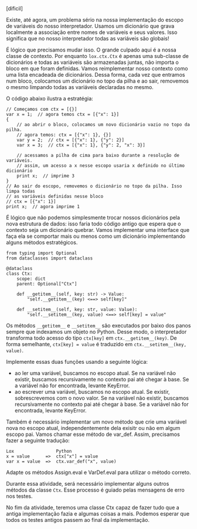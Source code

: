 [dificil]

Existe, até agora, um problema sério na nossa implementação do escopo de
variáveis do nosso interpretador. Usamos um dicionário que grava localmente a
associação entre nomes de variáveis e seus valores. Isso significa que no nosso
interpretador todas as variáveis são globais!

É lógico que precisamos mudar isso. O grande culpado aqui é a nossa classe de
contexto. Por enquanto `lox.ctx.Ctx` é apenas uma sub-classe de dicionários e
todas as variáveis são armazenadas juntas, não importa o bloco em que foram
definidas. Vamos reimplementar nosso contexto como uma lista encadeada de
dicionários. Dessa forma, cada vez que entramos num bloco, colocamos um
dicionário no topo da pilha e ao sair, removemos o mesmo limpando todas as
variáveis declaradas no mesmo.

O código abaixo ilustra a estratégia:

```lox
// Começamos com ctx = [{}]
var x = 1;  // agora temos ctx = [{"x": 1}]
{
    // ao abrir o bloco, colocamos um novo dicionário vazio no topo da pilha.
    // agora temos: ctx = [{"x": 1}, {}]
    var y = 2;  // ctx = [{"x": 1}, {"y": 2}]
    var x = 3;  // ctx = [{"x": 1}, {"y": 2, "x": 3}]

    // acessamos a pilha de cima para baixo durante a resolução de variáveis.
    // assim, um acesso a x nesse escopo usaria x definido no último dicionário
    print x;  // imprime 3
}
// Ao sair do escopo, removemos o dicionário no topo da pilha. Isso limpa todas
// as variáveis definidas nesse bloco
// ctx = [{"x": 1}]
print x;  // agora imprime 1
```

É lógico que não podemos simplesmente trocar nossos dicionários pela nova
estrutura de dados: isso faria todo código antigo que espera que o contexto seja
um dicionário quebrar. Vamos implementar uma interface que faça ela se comportar
mais ou menos como um dicionário implementando alguns métodos estratégicos.

```
from typing import Optional
from dataclasses import dataclass

@dataclass
class Ctx:
    scope: dict
    parent: Optional["Ctx"] 

    def __getitem__(self, key: str) -> Value:
        "self.__getitem__(key) <==> self[key]"

    def __setitem__(self, key: str, value: Value):
        "self.__setitem__(key, value) <==> self[key] = value"
```

Os métodos `__getitem__` e `__setitem__` são executados por baixo dos panos
sempre que indexamos um objeto no Python. Desse modo, o interpretador transforma
todo acesso do tipo `ctx[key]` em `ctx.__getitem__(key)`. De forma semelhante,
`ctx[key] = value` é traduzido em `ctx.__setitem__(key, value)`.

Implemente essas duas funções usando a seguinte lógica:

* ao ler uma variável, buscamos no escopo atual. Se na variável não existir, 
  buscamos recursivamente no contexto pai até chegar à base. Se a variável não
  for encontrada, levante KeyError.
* ao escrever uma variável, buscamos no escopo atual. Se existir, sobrescrevemos
  com o novo valor. Se na variável não existir, buscamos recursivamente no
  contexto pai até chegar à base. Se a variável não for encontrada, levante
  KeyError.

Também é necessário implementar um novo método que crie uma variável nova no
escopo atual, independentemente dela exisitr ou não em algum escopo pai. Vamos
chamar esse método de var_def. Assim, precisamos fazer a seguinte tradução:

    Lox                Python
    x = value      =>  ctx["x"] = value
    var x = value  =>  ctx.var_def("x", value)

Adapte os métodos Assign.eval e VarDef.eval para utilizar o método correto.

Durante essa atividade, será necessário implementar alguns outros métodos da 
classe `Ctx`. Esse processo é guiado pelas mensagens de erro nos testes.

No fim da atividade, teremos uma classe Ctx capaz de fazer tudo que a antiga
implementação fazia e algumas coisas a mais. Podemos esperar que todos os testes
antigos passem ao final da implementação.
